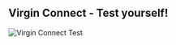 **Virgin Connect - Test yourself!**
-------------------------------------------------------------------------------------------------------------

  ![Virgin Connect Test](https://raw.githubusercontent.com/zefsolutions/release-templates/gh-pages/webshots/virgin.jpg)
